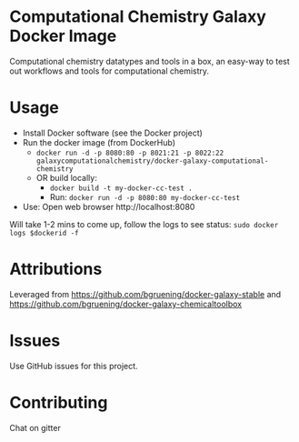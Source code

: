 
# Computational Chemistry Galaxy Docker Image
Computational chemistry datatypes and tools in a box, an easy-way to test out workflows and tools for computational chemistry.

# Usage
- Install Docker software (see the Docker project)
- Run the docker image (from DockerHub)
  - `docker run -d -p 8080:80 -p 8021:21 -p 8022:22 galaxycomputationalchemistry/docker-galaxy-computational-chemistry`
  - OR build locally:
    - `docker build -t my-docker-cc-test . ` 
    - Run: `docker run -d -p 8080:80 my-docker-cc-test`
- Use: Open web browser http://localhost:8080

Will take 1-2 mins to come up, follow the logs to see status:
`sudo docker logs $dockerid -f`

# Attributions
Leveraged from https://github.com/bgruening/docker-galaxy-stable and https://github.com/bgruening/docker-galaxy-chemicaltoolbox

# Issues
Use GitHub issues for this project.

# Contributing
Chat on gitter
